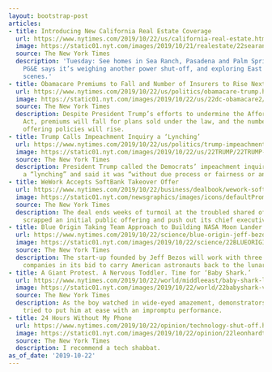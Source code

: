 ```yaml
---
layout: bootstrap-post
articles:
- title: Introducing New California Real Estate Coverage
  url: https://www.nytimes.com/2019/10/22/us/california-real-estate.html
  image: https://static01.nyt.com/images/2019/10/21/realestate/22searanchcatoday/22searanchcatoday-facebookJumbo-v2.jpg
  source: The New York Times
  description: 'Tuesday: See homes in Sea Ranch, Pasadena and Palm Springs. Also:
    PG&E says it’s weighing another power shut-off, and exploring East L.A.’s underground
    scenes.'
- title: Obamacare Premiums to Fall and Number of Insurers to Rise Next Year
  url: https://www.nytimes.com/2019/10/22/us/politics/obamacare-trump.html
  image: https://static01.nyt.com/images/2019/10/22/us/22dc-obamacare2/22dc-obamacare2-facebookJumbo.jpg
  source: The New York Times
  description: Despite President Trump’s efforts to undermine the Affordable Care
    Act, premiums will fall for plans sold under the law, and the number of insurers
    offering policies will rise.
- title: Trump Calls Impeachment Inquiry a ‘Lynching’
  url: https://www.nytimes.com/2019/10/22/us/politics/trump-impeachment-lynching.html
  image: https://static01.nyt.com/images/2019/10/22/us/22TRUMP/22TRUMP-facebookJumbo.jpg
  source: The New York Times
  description: President Trump called the Democrats’ impeachment inquiry into him
    a “lynching” and said it was “without due process or fairness or any legal rights.”
- title: WeWork Accepts SoftBank Takeover Offer
  url: https://www.nytimes.com/2019/10/22/business/dealbook/wework-softbank.html
  image: https://static01.nyt.com/newsgraphics/images/icons/defaultPromoCrop.png
  source: The New York Times
  description: The deal ends weeks of turmoil at the troubled shared office company,
    scrapped an initial public offering and push out its chief executive last month
- title: Blue Origin Taking Team Approach to Building NASA Moon Lander
  url: https://www.nytimes.com/2019/10/22/science/blue-origin-jeff-bezos.html
  image: https://static01.nyt.com/images/2019/10/22/science/22BLUEORIGIN-1/22BLUEORIGIN-1-facebookJumbo.jpg
  source: The New York Times
  description: The start-up founded by Jeff Bezos will work with three older space
    companies in its bid to carry American astronauts back to the lunar surface.
- title: A Giant Protest. A Nervous Toddler. Time for ‘Baby Shark.’
  url: https://www.nytimes.com/2019/10/22/world/middleeast/baby-shark-lebanon.html
  image: https://static01.nyt.com/images/2019/10/22/world/22babyshark-vid-promo/22babyshark-vid-promo-facebookJumbo.jpg
  source: The New York Times
  description: As the boy watched in wide-eyed amazement, demonstrators in Lebanon
    tried to put him at ease with an impromptu performance.
- title: 24 Hours Without My Phone
  url: https://www.nytimes.com/2019/10/22/opinion/technology-shut-off.html
  image: https://static01.nyt.com/images/2019/10/22/opinion/22leonhardt-newsletter/22leonhardt-newsletter-facebookJumbo.jpg
  source: The New York Times
  description: I recommend a tech shabbat.
as_of_date: '2019-10-22'
---
```


